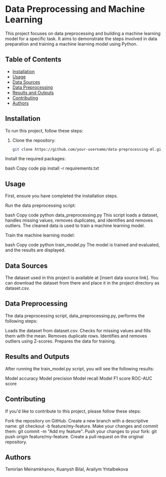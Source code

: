 # Data Preprocessing and Machine Learning

This project focuses on data preprocessing and building a machine learning model for a specific task. It aims to demonstrate the steps involved in data preparation and training a machine learning model using Python.

## Table of Contents
- [Installation](#installation)
- [Usage](#usage)
- [Data Sources](#data-sources)
- [Data Preprocessing](#data-preprocessing)
- [Results and Outputs](#results-and-outputs)
- [Contributing](#contributing)
- [Authors](#authors)

## Installation

To run this project, follow these steps:

1. Clone the repository:

   ```bash
   git clone https://github.com/your-username/data-preprocessing-ml.git

Install the required packages:

bash
Copy code
pip install -r requirements.txt
## Usage
First, ensure you have completed the installation steps.

Run the data preprocessing script:

bash
Copy code
python data_preprocessing.py
This script loads a dataset, handles missing values, removes duplicates, and identifies and removes outliers. The cleaned data is used to train a machine learning model.

Train the machine learning model:

bash
Copy code
python train_model.py
The model is trained and evaluated, and the results are displayed.

## Data Sources
The dataset used in this project is available at [insert data source link]. You can download the dataset from there and place it in the project directory as dataset.csv.

## Data Preprocessing
The data preprocessing script, data_preprocessing.py, performs the following steps:

Loads the dataset from dataset.csv.
Checks for missing values and fills them with the mean.
Removes duplicate rows.
Identifies and removes outliers using Z-scores.
Prepares the data for training.
## Results and Outputs
After running the train_model.py script, you will see the following results:

Model accuracy
Model precision
Model recall
Model F1 score
ROC-AUC score
## Contributing
If you'd like to contribute to this project, please follow these steps:

Fork the repository on GitHub.
Create a new branch with a descriptive name: git checkout -b feature/my-feature.
Make your changes and commit them: git commit -m "Add my feature".
Push your changes to your fork: git push origin feature/my-feature.
Create a pull request on the original repository.

## Authors
Temirlan Meiramkhanov, Kuanysh Bilal, Arailym Yntalbekova
